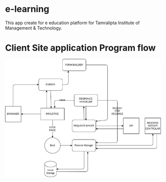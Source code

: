 # e-learning
This app create for e education platform for Tamralipta Institute of Management & Technology. 
# Client Site application Program flow
![Client Site Schema](./schema/applicationFlow.png "a title")